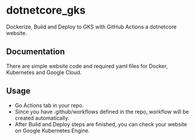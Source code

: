 # dotnetcore_gks
Dockerize, Build and Deploy to GKS with GitHub Actions a dotnetcore website.

Documentation
-------------
There are simple website code and required yaml files for Docker, Kubernetes and Google Cloud.

Usage
-------------

* Go Actions tab in your repo.
* Since you have .github/workflows defined in the repo, workflow will be created automatically.
* After Build and Deploy steps are finished, you can check your website on Google Kubernetes Engine.



